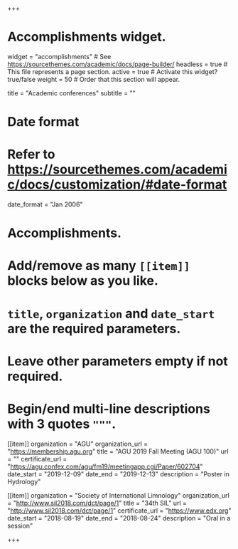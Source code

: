 +++
# Accomplishments widget.
widget = "accomplishments"  # See https://sourcethemes.com/academic/docs/page-builder/
headless = true  # This file represents a page section.
active = true  # Activate this widget? true/false
weight = 50  # Order that this section will appear.

title = "Academic conferences"
subtitle = ""

# Date format
#   Refer to https://sourcethemes.com/academic/docs/customization/#date-format
date_format = "Jan 2006"

# Accomplishments.
#   Add/remove as many `[[item]]` blocks below as you like.
#   `title`, `organization` and `date_start` are the required parameters.
#   Leave other parameters empty if not required.
#   Begin/end multi-line descriptions with 3 quotes `"""`.

[[item]]
  organization = "AGU"
  organization_url = "https://membership.agu.org"
  title = "AGU 2019 Fall Meeting (AGU 100)"
  url = ""
  certificate_url = "https://agu.confex.com/agu/fm19/meetingapp.cgi/Paper/602704"
  date_start = "2019-12-09"
  date_end = "2019-12-13"
  description = "Poster in Hydrology"

[[item]]
  organization = "Society of International Limnology"
  organization_url = "http://www.sil2018.com/dct/page/1"
  title = "34th SIL"
  url = "http://www.sil2018.com/dct/page/1"
  certificate_url = "https://www.edx.org"
  date_start = "2018-08-19"
  date_end = "2018-08-24"
  description = "Oral in a session"

+++
